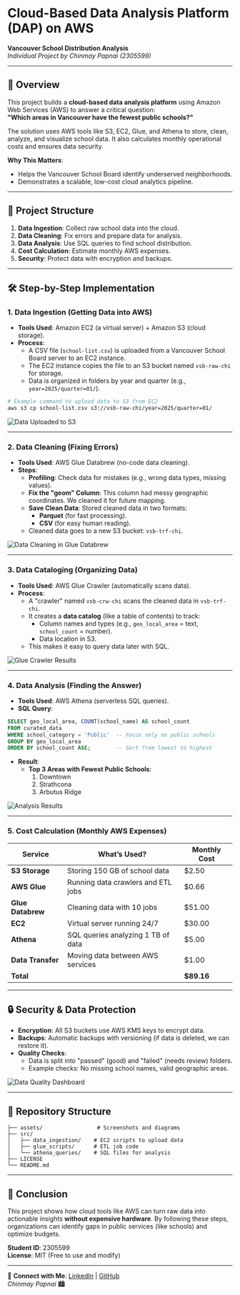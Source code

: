 # Cloud-Based Data Analysis Platform (DAP) on AWS  
**Vancouver School Distribution Analysis**  
*Individual Project by Chinmay Papnai (2305599)*  

---

## 🌟 Overview  
This project builds a **cloud-based data analysis platform** using Amazon Web Services (AWS) to answer a critical question:  
**"Which areas in Vancouver have the fewest public schools?"**  

The solution uses AWS tools like S3, EC2, Glue, and Athena to store, clean, analyze, and visualize school data. It also calculates monthly operational costs and ensures data security.  

**Why This Matters**:  
- Helps the Vancouver School Board identify underserved neighborhoods.  
- Demonstrates a scalable, low-cost cloud analytics pipeline.  

---

## 📂 Project Structure  
1. **Data Ingestion**: Collect raw school data into the cloud.  
2. **Data Cleaning**: Fix errors and prepare data for analysis.  
3. **Data Analysis**: Use SQL queries to find school distribution.  
4. **Cost Calculation**: Estimate monthly AWS expenses.  
5. **Security**: Protect data with encryption and backups.  

---

## 🛠️ Step-by-Step Implementation  

### 1. **Data Ingestion (Getting Data into AWS)**  
- **Tools Used**: Amazon EC2 (a virtual server) + Amazon S3 (cloud storage).  
- **Process**:  
  - A CSV file (`school-list.csv`) is uploaded from a Vancouver School Board server to an EC2 instance.  
  - The EC2 instance copies the file to an S3 bucket named `vsb-raw-chi` for storage.  
  - Data is organized in folders by year and quarter (e.g., `year=2025/quarter=01/`).  

```bash
# Example command to upload data to S3 from EC2
aws s3 cp school-list.csv s3://vsb-raw-chi/year=2025/quarter=01/
```

![Data Uploaded to S3](https://github.com/chinmaypapnai/AWS_UCW/blob/main/assets/s3-raw-data.png)  

---

### 2. **Data Cleaning (Fixing Errors)**  
- **Tools Used**: AWS Glue Databrew (no-code data cleaning).  
- **Steps**:  
  - **Profiling**: Check data for mistakes (e.g., wrong data types, missing values).  
  - **Fix the "geom" Column**: This column had messy geographic coordinates. We cleaned it for future mapping.  
  - **Save Clean Data**: Stored cleaned data in two formats:  
    - **Parquet** (for fast processing).  
    - **CSV** (for easy human reading).  
  - Cleaned data goes to a new S3 bucket: `vsb-trf-chi`.  

![Data Cleaning in Glue Databrew](https://github.com/chinmaypapnai/AWS_UCW/blob/main/assets/glue-databrew.png)  

---

### 3. **Data Cataloging (Organizing Data)**  
- **Tools Used**: AWS Glue Crawler (automatically scans data).  
- **Process**:  
  - A "crawler" named `vsb-crw-chi` scans the cleaned data in `vsb-trf-chi`.  
  - It creates a **data catalog** (like a table of contents) to track:  
    - Column names and types (e.g., `geo_local_area` = text, `school_count` = number).  
    - Data location in S3.  
  - This makes it easy to query data later with SQL.  

![Glue Crawler Results](https://github.com/chinmaypapnai/AWS_UCW/blob/main/assets/glue-crawler.png)  

---

### 4. **Data Analysis (Finding the Answer)**  
- **Tools Used**: AWS Athena (serverless SQL queries).  
- **SQL Query**:  
```sql
SELECT geo_local_area, COUNT(school_name) AS school_count 
FROM curated_data 
WHERE school_category = 'Public'  -- Focus only on public schools
GROUP BY geo_local_area 
ORDER BY school_count ASC;        -- Sort from lowest to highest
```

- **Result**:  
  - **Top 3 Areas with Fewest Public Schools**:  
    1. Downtown  
    2. Strathcona  
    3. Arbutus Ridge  

![Analysis Results](https://github.com/chinmaypapnai/AWS_UCW/blob/main/assets/athena-results.png)  

---

### 5. **Cost Calculation (Monthly AWS Expenses)**  
| Service           | What’s Used?                          | Monthly Cost |  
|-------------------|---------------------------------------|--------------|  
| **S3 Storage**    | Storing 150 GB of school data         | $2.50        |  
| **AWS Glue**      | Running data crawlers and ETL jobs    | $0.66        |  
| **Glue Databrew** | Cleaning data with 10 jobs            | $51.00       |  
| **EC2**           | Virtual server running 24/7          | $30.00       |  
| **Athena**        | SQL queries analyzing 1 TB of data    | $5.00        |  
| **Data Transfer** | Moving data between AWS services      | $1.00        |  
| **Total**         |                                       | **$89.16**   |  

---

## 🔒 Security & Data Protection  
- **Encryption**: All S3 buckets use AWS KMS keys to encrypt data.  
- **Backups**: Automatic backups with versioning (if data is deleted, we can restore it).  
- **Quality Checks**:  
  - Data is split into "passed" (good) and "failed" (needs review) folders.  
  - Example checks: No missing school names, valid geographic areas.  

![Data Quality Dashboard](https://github.com/chinmaypapnai/AWS_UCW/blob/main/assets/data-quality.png)  

---

## 📂 Repository Structure  
```
├── assets/                 # Screenshots and diagrams
├── src/  
│   ├── data_ingestion/    # EC2 scripts to upload data  
│   ├── glue_scripts/      # ETL job code  
│   └── athena_queries/    # SQL files for analysis  
├── LICENSE  
└── README.md  
```

---

## 📝 Conclusion  
This project shows how cloud tools like AWS can turn raw data into actionable insights **without expensive hardware**. By following these steps, organizations can identify gaps in public services (like schools) and optimize budgets.  

**Student ID**: 2305599  
**License**: MIT (Free to use and modify)  

--- 

🔗 **Connect with Me**: [LinkedIn](https://www.linkedin.com/in/chinmaypapnai) | [GitHub](https://github.com/chinmaypapnai)  
*Chinmay Papnai* 🏙️
